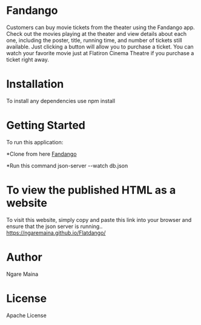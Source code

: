 # Fandango #

Customers can buy movie tickets from the theater using the Fandango app.
Check out the movies playing at the theater and view details about each one, including the poster, title, running time, and number of tickets still available. Just clicking a button will allow you to purchase a ticket. You can watch your favorite movie just at Flatiron Cinema Theatre if you purchase a ticket right away.

# Installation #
To install any dependencies use npm install

# Getting Started #
To run this application:

*Clone from here [Fandango](https://github.com/Ngaremaina/Flatdango)

*Run this command json-server --watch db.json

# To view the published HTML as a website #
To visit this website, simply copy and paste this link into your browser and ensure that the json server is running.. https://ngaremaina.github.io/Flatdango/

# Author #
Ngare Maina

# License #
Apache License